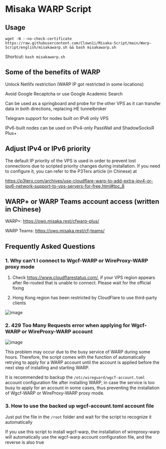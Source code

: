 # Misaka WARP Script

## Usage

```shell
wget -N --no-check-certificate https://raw.githubusercontent.com/Clown1i/Misaka-Script/main/Warp-Script/english/misakawarp.sh && bash misakawarp.sh
```

Shortcut: `bash misakawarp.sh`

## Some of the benefits of WARP

Unlock Netlifx restriction (WARP IP got restricted in some locations)

Avoid Google Recaptcha or use Google Academic Search

Can be used as a springboard and probe for the other VPS as it can transfer data in both directions, replacing HE tunnelbroker

Telegram support for nodes built on IPv6 only VPS

IPv6-built nodes can be used on IPv4-only PassWall and ShadowSocksR Plus+

## Adjust IPv4 or IPv6 priority

The default IP priority of the VPS is used in order to prevent lost connections due to scripted priority changes during installation. If you need to configure it, you can refer to the P3Terx article (in Chinese) at

https://p3terx.com/archives/use-cloudflare-warp-to-add-extra-ipv4-or-ipv6-network-support-to-vps-servers-for-free.html#toc_8

## WARP+ or WARP Teams account access (written in Chinese)

WARP+: https://owo.misaka.rest/cfwarp-plus/

WARP Teams: https://owo.misaka.rest/cf-teams/

## Frequently Asked Questions

### 1. Why can't I connect to Wgcf-WARP or WireProxy-WARP proxy mode

1. Check https://www.cloudflarestatus.com/, if your VPS region appears after Re-routed that is unable to connect. Please wait for the official fixing

2. Hong Kong region has been restricted by CloudFlare to use third-party clients

![image](https://user-images.githubusercontent.com/96560028/160244784-25c40a97-d398-4d4f-9deb-d82c5e9b69ef.png)

### 2. 429 Too Many Requests error when applying for Wgcf-WARP or WireProxy-WARP account

![image](https://user-images.githubusercontent.com/96560028/163660825-bb989575-f165-4bd3-aa59-a8f747c4589e.png)

This problem may occur due to the busy service of WARP during some hours. Therefore, the script comes with the function of automatically retrying to apply for a WARP account until the account is applied before the next step of installing and starting WARP.

It is recommended to backup the `/etc/wireguard/wgcf-account.toml` account configuration file after installing WARP, in case the service is too busy to apply for an account in some cases, thus preventing the installation of Wgcf-WARP or WireProxy-WARP proxy mode.

### 3. How to use the backed up wgcf-account.toml account file

Just put the file in the `/root` folder and wait for the script to recognize it automatically

If you use this script to install wgcf-warp, the installation of wireproxy-warp will automatically use the wgcf-warp account configuration file, and the reverse is also true